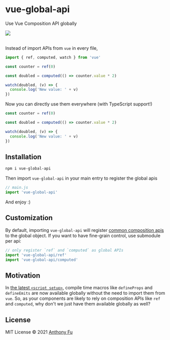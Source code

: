 # vue-global-api

Use Vue Composition API globally

<a href='https://www.npmjs.com/package/vue-global-api'>
<img src='https://img.shields.io/npm/v/vue-global-api?color=222&label='>
</a>

<br>
<br>

Instead of import APIs from `vue` in every file,

```ts
import { ref, computed, watch } from 'vue'

const counter = ref(0)

const doubled = computed(() => counter.value * 2)

watch(doubled, (v) => {
  console.log('New value: ' + v)
})
```

Now you can directly use them everywhere (with TypeScript support!)

```ts
const counter = ref(0)

const doubled = computed(() => counter.value * 2)

watch(doubled, (v) => {
  console.log('New value: ' + v)
})
```

## Installation

```bash
npm i vue-global-api
```

Then import `vue-global-api` in your main entry to register the global apis 

```ts
// main.js
import 'vue-global-api'
```

And enjoy :)

## Customization

By default, importing `vue-global-api` will register [common composition apis](https://github.com/antfu/vue-global-api/blob/main/scripts/generate.ts) to the global object. If you want to have fine-grain control, use submodule per api:

```ts
// only register `ref` and `computed` as global APIs
import 'vue-global-api/ref'
import 'vue-global-api/computed'
```

## Motivation

In [the latest `<script setup>`](https://github.com/vuejs/rfcs/pull/227), compile time macros like `defineProps` and `defineEmits` are now available globally without the need to import them from `vue`. So, as your components are likely to rely on composition APIs like `ref` and `computed`, why don't we just have them available globally as well?

## License

MIT License © 2021 [Anthony Fu](https://github.com/antfu)
